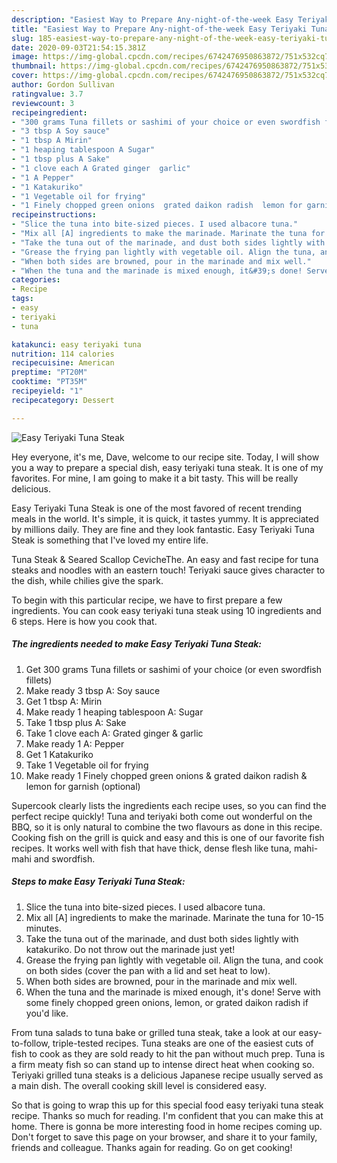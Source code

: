 ```yaml
---
description: "Easiest Way to Prepare Any-night-of-the-week Easy Teriyaki Tuna Steak"
title: "Easiest Way to Prepare Any-night-of-the-week Easy Teriyaki Tuna Steak"
slug: 185-easiest-way-to-prepare-any-night-of-the-week-easy-teriyaki-tuna-steak
date: 2020-09-03T21:54:15.381Z
image: https://img-global.cpcdn.com/recipes/6742476950863872/751x532cq70/easy-teriyaki-tuna-steak-recipe-main-photo.jpg
thumbnail: https://img-global.cpcdn.com/recipes/6742476950863872/751x532cq70/easy-teriyaki-tuna-steak-recipe-main-photo.jpg
cover: https://img-global.cpcdn.com/recipes/6742476950863872/751x532cq70/easy-teriyaki-tuna-steak-recipe-main-photo.jpg
author: Gordon Sullivan
ratingvalue: 3.7
reviewcount: 3
recipeingredient:
- "300 grams Tuna fillets or sashimi of your choice or even swordfish fillets"
- "3 tbsp A Soy sauce"
- "1 tbsp A Mirin"
- "1 heaping tablespoon A Sugar"
- "1 tbsp plus A Sake"
- "1 clove each A Grated ginger  garlic"
- "1 A Pepper"
- "1 Katakuriko"
- "1 Vegetable oil for frying"
- "1 Finely chopped green onions  grated daikon radish  lemon for garnish optional"
recipeinstructions:
- "Slice the tuna into bite-sized pieces. I used albacore tuna."
- "Mix all [A] ingredients to make the marinade. Marinate the tuna for 10-15 minutes."
- "Take the tuna out of the marinade, and dust both sides lightly with katakuriko. Do not throw out the marinade just yet!"
- "Grease the frying pan lightly with vegetable oil. Align the tuna, and cook on both sides (cover the pan with a lid and set heat to low)."
- "When both sides are browned, pour in the marinade and mix well."
- "When the tuna and the marinade is mixed enough, it&#39;s done! Serve with some finely chopped green onions, lemon, or grated daikon radish if you&#39;d like."
categories:
- Recipe
tags:
- easy
- teriyaki
- tuna

katakunci: easy teriyaki tuna 
nutrition: 114 calories
recipecuisine: American
preptime: "PT20M"
cooktime: "PT35M"
recipeyield: "1"
recipecategory: Dessert

---
```



![Easy Teriyaki Tuna Steak](https://img-global.cpcdn.com/recipes/6742476950863872/751x532cq70/easy-teriyaki-tuna-steak-recipe-main-photo.jpg)

Hey everyone, it's me, Dave, welcome to our recipe site. Today, I will show you a way to prepare a special dish, easy teriyaki tuna steak. It is one of my favorites. For mine, I am going to make it a bit tasty. This will be really delicious.

Easy Teriyaki Tuna Steak is one of the most favored of recent trending meals in the world. It's simple, it is quick, it tastes yummy. It is appreciated by millions daily. They are fine and they look fantastic. Easy Teriyaki Tuna Steak is something that I've loved my entire life.

Tuna Steak &amp; Seared Scallop CevicheThe. An easy and fast recipe for tuna steaks and noodles with an eastern touch! Teriyaki sauce gives character to the dish, while chilies give the spark.


To begin with this particular recipe, we have to first prepare a few ingredients. You can cook easy teriyaki tuna steak using 10 ingredients and 6 steps. Here is how you cook that.

<!--inarticleads1-->

##### The ingredients needed to make Easy Teriyaki Tuna Steak:

1. Get 300 grams Tuna fillets or sashimi of your choice (or even swordfish fillets)
1. Make ready 3 tbsp A: Soy sauce
1. Get 1 tbsp A: Mirin
1. Make ready 1 heaping tablespoon A: Sugar
1. Take 1 tbsp plus A: Sake
1. Take 1 clove each A: Grated ginger &amp; garlic
1. Make ready 1 A: Pepper
1. Get 1 Katakuriko
1. Take 1 Vegetable oil for frying
1. Make ready 1 Finely chopped green onions &amp; grated daikon radish &amp; lemon for garnish (optional)


Supercook clearly lists the ingredients each recipe uses, so you can find the perfect recipe quickly! Tuna and teriyaki both come out wonderful on the BBQ, so it is only natural to combine the two flavours as done in this recipe. Cooking fish on the grill is quick and easy and this is one of our favorite fish recipes. It works well with fish that have thick, dense flesh like tuna, mahi-mahi and swordfish. 

<!--inarticleads2-->

##### Steps to make Easy Teriyaki Tuna Steak:

1. Slice the tuna into bite-sized pieces. I used albacore tuna.
1. Mix all [A] ingredients to make the marinade. Marinate the tuna for 10-15 minutes.
1. Take the tuna out of the marinade, and dust both sides lightly with katakuriko. Do not throw out the marinade just yet!
1. Grease the frying pan lightly with vegetable oil. Align the tuna, and cook on both sides (cover the pan with a lid and set heat to low).
1. When both sides are browned, pour in the marinade and mix well.
1. When the tuna and the marinade is mixed enough, it&#39;s done! Serve with some finely chopped green onions, lemon, or grated daikon radish if you&#39;d like.


From tuna salads to tuna bake or grilled tuna steak, take a look at our easy-to-follow, triple-tested recipes. Tuna steaks are one of the easiest cuts of fish to cook as they are sold ready to hit the pan without much prep. Tuna is a firm meaty fish so can stand up to intense direct heat when cooking so. Teriyaki grilled tuna steaks is a delicious Japanese recipe usually served as a main dish. The overall cooking skill level is considered easy. 

So that is going to wrap this up for this special food easy teriyaki tuna steak recipe. Thanks so much for reading. I'm confident that you can make this at home. There is gonna be more interesting food in home recipes coming up. Don't forget to save this page on your browser, and share it to your family, friends and colleague. Thanks again for reading. Go on get cooking!
